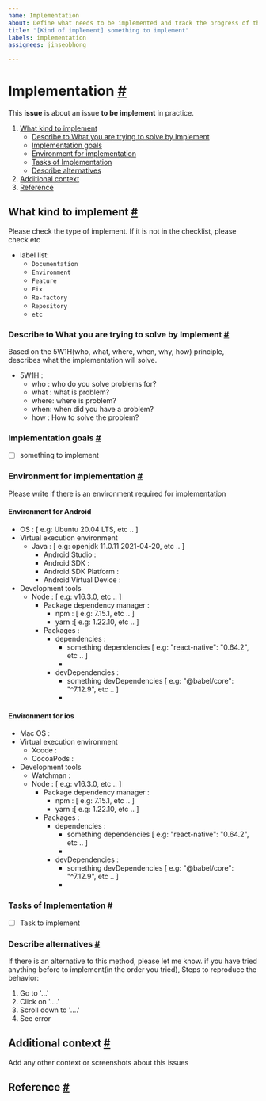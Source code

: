 ```yaml
---
name: Implementation
about: Define what needs to be implemented and track the progress of the implementation
title: "[Kind of implement] something to implement"
labels: implementation
assignees: jinseobhong

---
```


# Implementation <a href="#implementation" id="implementation">#</a>

This **issue** is about an issue **to be implement** in practice.

1. [What kind to implement](#what-kind-to-implement)
    - [Describe to What you are trying to solve by Implement](#describe-to-what-you-are-trying-to-solve-by-Implement)
    - [Implementation goals](#implementation-goals)
    - [Environment for implementation](#environment-for-implementation)
    - [Tasks of Implementation](#tasks-of-implementation)
    - [Describe alternatives](#describe-alternatives)
2. [Additional context](#additional-context)
3. [Reference](#reference)

##  What kind to implement <a href="#what-kind-of-implement" id="what-kind-of-implement">#</a>

Please check the type of implement. If it is not in the checklist, please check etc
- label list:
  - `Documentation`
  - `Environment`
  - `Feature`
  - `Fix`
  - `Re-factory`
  - `Repository`
  - `etc` 

### Describe to What you are trying to solve by Implement  <a href="#describe-to-what-you-are-trying-to-solve-by-implement" id="describe-to-what-you-are-trying-to-solve-by-implement">#</a>

Based on the 5W1H(who, what, where, when, why, how) principle, describes what the implementation will solve.
- 5W1H :
   - who : who do you solve problems for?
   - what : what is problem?
   - where: where is problem?
   - when: when did you have a problem?
   - how : How to solve the problem?
 
### Implementation goals <a href="#implementation-goals" id="Implementation-goals">#</a>

- [ ] something to implement

### Environment for implementation <a href="#environment-for-implementation" id="environment-for-implementation">#</a>

Please write if there is an environment required for implementation 

#### Environment for Android
- OS : [ e.g: Ubuntu 20.04 LTS, etc .. ]
- Virtual execution environment
    - Java : [ e.g: openjdk 11.0.11 2021-04-20, etc .. ]
        - Android Studio :
        - Android SDK :
        - Android SDK Platform :
        - Android Virtual Device :
- Development tools
    - Node : [ e.g: v16.3.0, etc .. ]
        - Package dependency manager :
            - npm : [ e.g: 7.15.1, etc .. ]
            - yarn :[ e.g: 1.22.10, etc .. ]
        - Packages :
            - dependencies :
                - something dependencies [ e.g: "react-native": "0.64.2", etc .. ]
                -
            - devDependencies :
                - something devDependencies [ e.g: "@babel/core": "^7.12.9", etc .. ]
                -

#### Environment for ios
- Mac OS :
- Virtual execution environment
    - Xcode :
    - CocoaPods :
- Development tools
    - Watchman :
    - Node : [ e.g: v16.3.0, etc .. ]
        - Package dependency manager :
            - npm : [ e.g: 7.15.1, etc .. ]
            - yarn :[ e.g: 1.22.10, etc .. ]
        - Packages :
            - dependencies :
                - something dependencies [ e.g: "react-native": "0.64.2", etc .. ]
                -
            - devDependencies :
                - something devDependencies [ e.g: "@babel/core": "^7.12.9", etc .. ]
                -

### Tasks of Implementation <a href="#tasks-of-implementation" id="tasks-of-implementation">#</a>

- [ ] Task to implement

### Describe alternatives <a href="#describe-alternatives" id="describe-alternatives">#</a>

If there is an alternative to this method, please let me know. if you have tried anything before to implement(in the order you tried), Steps to reproduce the behavior:
1. Go to '...'
2. Click on '....'
3. Scroll down to '....'
4. See error

## Additional context <a href="#additional-context" id="additional-context">#</a>

Add any other context or screenshots about this issues

## Reference <a href="#reference" id="reference">#</a>
